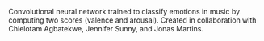 Convolutional neural network trained to classify emotions in music by computing two scores (valence and arousal). 
Created in collaboration with Chielotam Agbatekwe, Jennifer Sunny, and Jonas Martins. 
